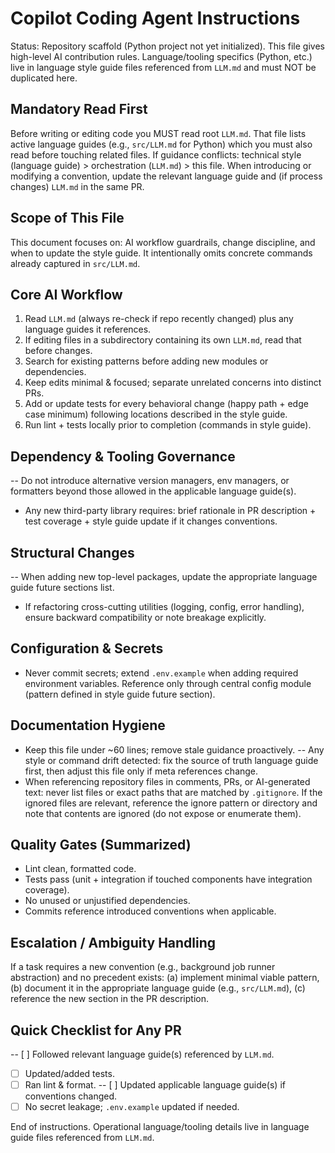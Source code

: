 # Copilot Coding Agent Instructions

Status: Repository scaffold (Python project not yet initialized). This file gives high-level AI contribution rules. Language/tooling specifics (Python, etc.) live in language style guide files referenced from `LLM.md` and must NOT be duplicated here.

## Mandatory Read First
Before writing or editing code you MUST read root `LLM.md`. That file lists active language guides (e.g., `src/LLM.md` for Python) which you must also read before touching related files. If guidance conflicts: technical style (language guide) > orchestration (`LLM.md`) > this file. When introducing or modifying a convention, update the relevant language guide and (if process changes) `LLM.md` in the same PR.

## Scope of This File
This document focuses on: AI workflow guardrails, change discipline, and when to update the style guide. It intentionally omits concrete commands already captured in `src/LLM.md`.

## Core AI Workflow
1. Read `LLM.md` (always re-check if repo recently changed) plus any language guides it references.
2. If editing files in a subdirectory containing its own `LLM.md`, read that before changes.
3. Search for existing patterns before adding new modules or dependencies.
3. Keep edits minimal & focused; separate unrelated concerns into distinct PRs.
4. Add or update tests for every behavioral change (happy path + edge case minimum) following locations described in the style guide.
5. Run lint + tests locally prior to completion (commands in style guide).

## Dependency & Tooling Governance
-- Do not introduce alternative version managers, env managers, or formatters beyond those allowed in the applicable language guide(s).
- Any new third-party library requires: brief rationale in PR description + test coverage + style guide update if it changes conventions.

## Structural Changes
-- When adding new top-level packages, update the appropriate language guide future sections list.
- If refactoring cross-cutting utilities (logging, config, error handling), ensure backward compatibility or note breakage explicitly.

## Configuration & Secrets
- Never commit secrets; extend `.env.example` when adding required environment variables. Reference only through central config module (pattern defined in style guide future section).

## Documentation Hygiene
- Keep this file under ~60 lines; remove stale guidance proactively.
-- Any style or command drift detected: fix the source of truth language guide first, then adjust this file only if meta references change.
 - When referencing repository files in comments, PRs, or AI-generated text: never list files or exact paths that are matched by `.gitignore`. If the ignored files are relevant, reference the ignore pattern or directory and note that contents are ignored (do not expose or enumerate them).

## Quality Gates (Summarized)
- Lint clean, formatted code.
- Tests pass (unit + integration if touched components have integration coverage).
- No unused or unjustified dependencies.
- Commits reference introduced conventions when applicable.

## Escalation / Ambiguity Handling
If a task requires a new convention (e.g., background job runner abstraction) and no precedent exists: (a) implement minimal viable pattern, (b) document it in the appropriate language guide (e.g., `src/LLM.md`), (c) reference the new section in the PR description.

## Quick Checklist for Any PR
-- [ ] Followed relevant language guide(s) referenced by `LLM.md`.
- [ ] Updated/added tests.
- [ ] Ran lint & format.
-- [ ] Updated applicable language guide(s) if conventions changed.
- [ ] No secret leakage; `.env.example` updated if needed.

End of instructions. Operational language/tooling details live in language guide files referenced from `LLM.md`.
